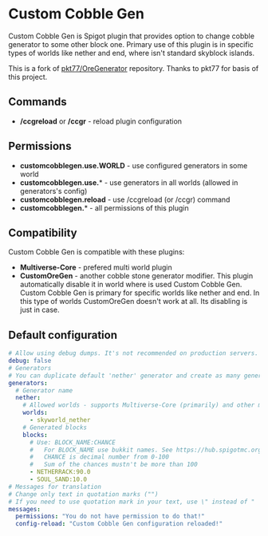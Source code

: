 # Custom Cobble Gen

Custom Cobble Gen is Spigot plugin that provides option to change cobble generator to some other block one. Primary use of this plugin is in specific types of worlds like nether and end, where isn't standard skyblock islands.

This is a fork of [pkt77/OreGenerator](https://github.com/pkt77/OreGenerator) repository. Thanks to pkt77 for basis of this project.

## Commands
- **/ccgreload** or **/ccgr** - reload plugin configuration

## Permissions
- **customcobblegen.use.WORLD** - use configured generators in some world  
- **customcobblegen.use.*** - use generators in all worlds (allowed in generators's config)
- **customcobblegen.reload** - use /ccgreload (or /ccgr) command
- **customcobblegen.*** - all permissions of this plugin

## Compatibility
Custom Cobble Gen is compatible with these plugins:
- **Multiverse-Core** - prefered multi world plugin
- **CustomOreGen** - another cobble stone generator modifier. This plugin automatically disable it in world where is used Custom Cobble Gen. Custom Cobble Gen is primary for specific worlds like nether and end. In this type of worlds CustomOreGen doesn't work at all. Its disabling is just in case.

## Default configuration
```YAML
# Allow using debug dumps. It's not recommended on production servers.
debug: false
# Generators
# You can duplicate default 'nether' generator and create as many generators as you want
generators:
  # Generator name
  nether:
    # Allowed worlds - supports Multiverse-Core (primarily) and other multi world plugins
    worlds:
      - skyworld_nether
    # Generated blocks
    blocks:
      # Use: BLOCK_NAME:CHANCE
      #   For BLOCK_NAME use bukkit names. See https://hub.spigotmc.org/javadocs/bukkit/org/bukkit/Material.html.
      #   CHANCE is decimal number from 0-100
      #   Sum of the chances mustn't be more than 100
      - NETHERRACK:90.0
      - SOUL_SAND:10.0
# Messages for translation
# Change only text in quotation marks ("")
# If you need to use quotation mark in your text, use \" instead of "
messages:
  permissions: "You do not have permission to do that!"
  config-reload: "Custom Cobble Gen configuration reloaded!"
```

